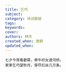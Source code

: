 ```yaml
---
title: 乞巧
subject: 
category: 诗词歌赋
tags: 
keywords: 
cover: 
authors: 林杰
created_when: 唐朝
updated_when: 
---
```


```
七夕今宵看碧霄，牵牛织女渡河桥。
家家乞巧望秋月，穿尽红丝几万条。
```
